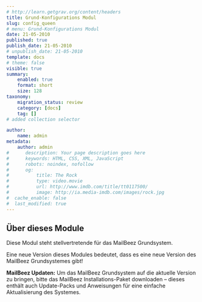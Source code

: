 ```yaml
---
# http://learn.getgrav.org/content/headers
title: Grund-Konfigurations Modul
slug: config_queen
# menu: Grund-Konfigurations Modul
date: 21-05-2010
published: true
publish_date: 21-05-2010
# unpublish_date: 21-05-2010
template: docs
# theme: false
visible: true
summary:
    enabled: true
    format: short
    size: 128
taxonomy:
    migration_status: review
    category: [docs]
    tag: []
# added collection selector

author:
    name: admin
metadata:
    author: admin
#      description: Your page description goes here
#      keywords: HTML, CSS, XML, JavaScript
#      robots: noindex, nofollow
#      og:
#          title: The Rock
#          type: video.movie
#          url: http://www.imdb.com/title/tt0117500/
#          image: http://ia.media-imdb.com/images/rock.jpg
#  cache_enable: false
#  last_modified: true
---
```


## Über dieses Module

Diese Modul steht stellvertretende für das MailBeez Grundsystem.

Eine neue Version dieses Modules bedeutet, dass es eine neue Version des MailBeez Grundsystemes gibt!

 **MailBeez Updaten:** Um das MailBeez Grundsystem auf die aktuelle Version zu bringen, bitte das MailBeez Installations-Paket downloaden – dieses enthält auch Update-Packs und Anweisungen für eine einfache Aktualisierung des Systemes. 
